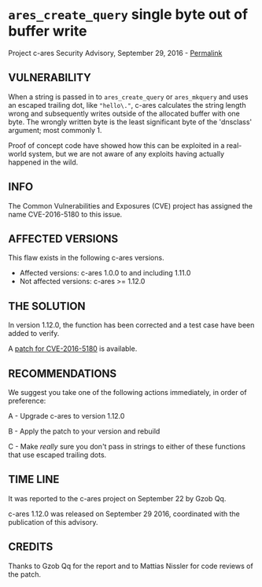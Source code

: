 `ares_create_query` single byte out of buffer write
=================================================

Project c-ares Security Advisory, September 29, 2016 -
[Permalink](https://c-ares.haxx.se/adv_20160929.html)

VULNERABILITY
-------------

When a string is passed in to `ares_create_query` or `ares_mkquery` and uses
an escaped trailing dot, like `"hello\."`, c-ares calculates the string length
wrong and subsequently writes outside of the allocated buffer with one byte.
The wrongly written byte is the least significant byte of the 'dnsclass'
argument; most commonly 1.

Proof of concept code have showed how this can be exploited in a real-world
system, but we are not aware of any exploits having actually happened in the
wild.

INFO
----

The Common Vulnerabilities and Exposures (CVE) project has assigned the name
CVE-2016-5180 to this issue.

AFFECTED VERSIONS
-----------------

This flaw exists in the following c-ares versions.

- Affected versions: c-ares 1.0.0 to and including 1.11.0
- Not affected versions: c-ares >= 1.12.0

THE SOLUTION
------------

In version 1.12.0, the function has been corrected and a test case have been
added to verify.

A [patch for CVE-2016-5180](https://c-ares.haxx.se/CVE-2016-5180.patch) is
available.

RECOMMENDATIONS
---------------

We suggest you take one of the following actions immediately, in order of
preference:

 A - Upgrade c-ares to version 1.12.0

 B - Apply the patch to your version and rebuild

 C - Make *really* sure you don't pass in strings to either of these functions
     that use escaped trailing dots.

TIME LINE
---------

It was reported to the c-ares project on September 22 by Gzob Qq.

c-ares 1.12.0 was released on September 29 2016, coordinated with the
publication of this advisory.

CREDITS
-------

Thanks to Gzob Qq for the report and to Mattias Nissler for code reviews of
the patch.
